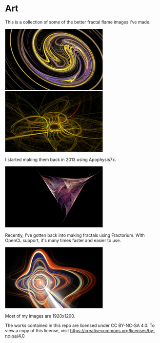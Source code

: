 # Art

This is a collection of some of the better fractal flame images I've made.


<img height="200" src="swirl.jpg"> <img height="200" src="net.jpg">

I started making them back in 2013 using Apophysis7x.

<img height="200" src="tricorne.png">

Recently, I've gotten back into making fractals using Fractorium. With OpenCL support, it's many times faster and easier to use.

<img height="200" src="plus.png">

Most of my images are 1920x1200.

The works contained in this repo are licensed under CC BY-NC-SA 4.0. To view a copy of this license, visit https://creativecommons.org/licenses/by-nc-sa/4.0